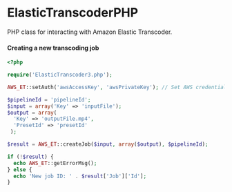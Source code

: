 ElasticTranscoderPHP
====================

PHP class for interacting with Amazon Elastic Transcoder.

#### Creating a new transcoding job ###

```php
<?php

require('ElasticTranscoder3.php');

AWS_ET::setAuth('awsAccessKey', 'awsPrivateKey'); // Set AWS credentials

$pipelineId = 'pipelineId';
$input = array('Key' => 'inputFile');
$output = array(
  'Key' => 'outputFile.mp4',
  'PresetId' => 'presetId'
 );

$result = AWS_ET::createJob($input, array($output), $pipelineId);

if (!$result) {
  echo AWS_ET::getErrorMsg();
} else {
  echo 'New job ID: ' . $result['Job']['Id'];
}

```